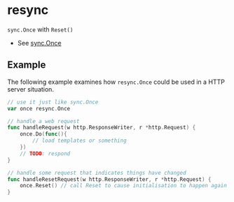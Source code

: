 # resync

`sync.Once` with `Reset()`

  * See [sync.Once](http://golang.org/pkg/sync/#Once)

## Example

The following example examines how `resync.Once` could be used in a HTTP server situation.

```go
// use it just like sync.Once
var once resync.Once

// handle a web request
func handleRequest(w http.ResponseWriter, r *http.Request) {
	once.Do(func(){
		// load templates or something
	})
	// TODO: respond
}

// handle some request that indicates things have changed
func handleResetRequest(w http.ResponseWriter, r *http.Request) {
	once.Reset() // call Reset to cause initialisation to happen again above
}
```

